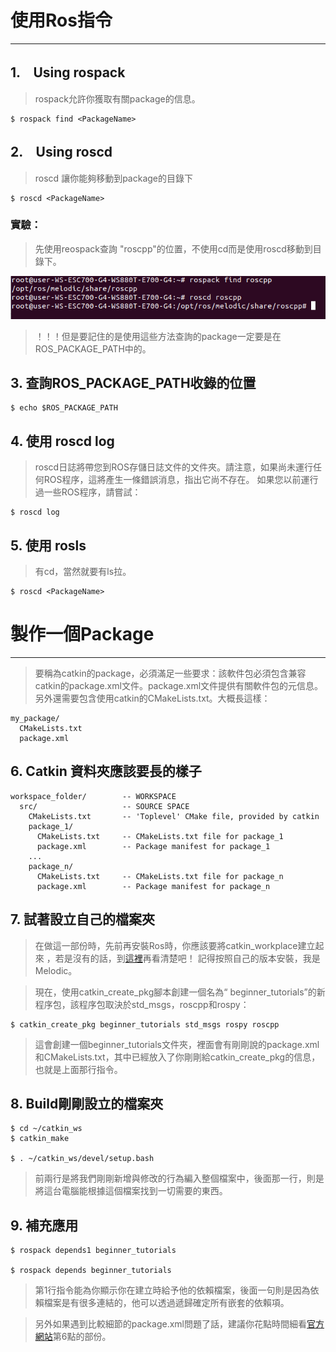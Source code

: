 # 使用Ros指令

---
## 1.　Using rospack

>rospack允許你獲取有關package的信息。
```
$ rospack find <PackageName>
```
## 2.　Using roscd

>roscd 讓你能夠移動到package的目錄下
```
$ roscd <PackageName>
```
### 實驗：
> 先使用reospack查詢 "roscpp"的位置，不使用cd而是使用roscd移動到目錄下。

![img](img/01.png)

>！！！但是要記住的是使用這些方法查詢的package一定要是在ROS_PACKAGE_PATH中的。

## 3. 查詢ROS_PACKAGE_PATH收錄的位置
```
$ echo $ROS_PACKAGE_PATH

```
## 4. 使用 roscd log
>roscd日誌將帶您到ROS存儲日誌文件的文件夾。請注意，如果尚未運行任何ROS程序，這將產生一條錯誤消息，指出它尚不存在。 如果您以前運行過一些ROS程序，請嘗試：
```
$ roscd log
```

## 5. 使用 rosls
>有cd，當然就要有ls拉。
```
$ roscd <PackageName>
```

製作一個Package
=
---

>要稱為catkin的package，必須滿足一些要求：該軟件包必須包含兼容catkin的package.xml文件。package.xml文件提供有關軟件包的元信息。另外還需要包含使用catkin的CMakeLists.txt。大概長這樣：
```
my_package/
  CMakeLists.txt
  package.xml
```
## 6. Catkin 資料夾應該要長的樣子
```
workspace_folder/        -- WORKSPACE
  src/                   -- SOURCE SPACE
    CMakeLists.txt       -- 'Toplevel' CMake file, provided by catkin
    package_1/
      CMakeLists.txt     -- CMakeLists.txt file for package_1
      package.xml        -- Package manifest for package_1
    ...
    package_n/
      CMakeLists.txt     -- CMakeLists.txt file for package_n
      package.xml        -- Package manifest for package_n
```

## 7. 試著設立自己的檔案夾
>在做這一部份時，先前再安裝Ros時，你應該要將catkin_workplace建立起來
，若是沒有的話，到[這裡](http://wiki.ros.org/catkin/Tutorials/create_a_workspace)再看清楚吧！ 記得按照自己的版本安裝，我是Melodic。

>現在，使用catkin_create_pkg腳本創建一個名為“ beginner_tutorials”的新程序包，該程序包取決於std_msgs，roscpp和rospy：
```
$ catkin_create_pkg beginner_tutorials std_msgs rospy roscpp
```
>這會創建一個beginner_tutorials文件夾，裡面會有剛剛說的package.xml和CMakeLists.txt，其中已經放入了你剛剛給catkin_create_pkg的信息，也就是上面那行指令。

## 8. Build剛剛設立的檔案夾
```
$ cd ~/catkin_ws
$ catkin_make

$ . ~/catkin_ws/devel/setup.bash
```
>前兩行是將我們剛剛新增與修改的行為編入整個檔案中，後面那一行，則是將這台電腦能根據這個檔案找到一切需要的東西。

## 9. 補充應用

```
$ rospack depends1 beginner_tutorials 

$ rospack depends beginner_tutorials
```
>第1行指令能為你顯示你在建立時給予他的依賴檔案，後面一句則是因為依賴檔案是有很多連結的，他可以透過遞歸確定所有嵌套的依賴項。

>另外如果遇到比較細節的package.xml問題了話，建議你花點時間細看[官方網站](http://wiki.ros.org/ROS/Tutorials/CreatingPackage)第6點的部份。




